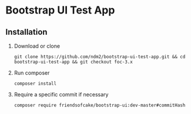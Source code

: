 # Bootstrap UI Test App

## Installation

1. Download or clone

    ```
    git clone https://github.com/ndm2/bootstrap-ui-test-app.git && cd bootstrap-ui-test-app && git checkout foc-3.x
    ```

2. Run composer

    ```
    composer install
    ```

3. Require a specific commit if necessary

    ```
    composer require friendsofcake/bootstrap-ui:dev-master#commitHash
    ```
